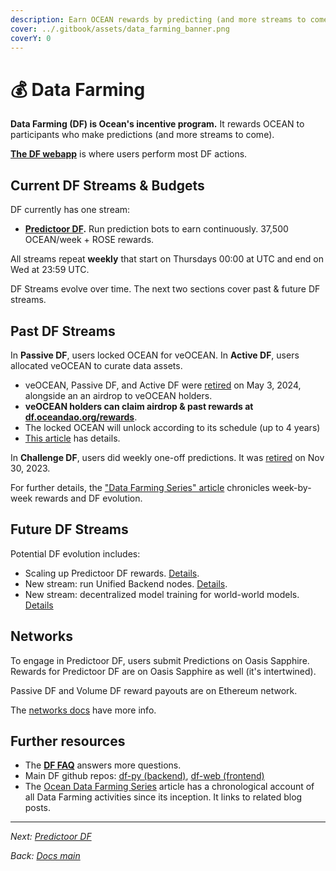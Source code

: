 ```yaml
---
description: Earn OCEAN rewards by predicting (and more streams to come).
cover: ../.gitbook/assets/data_farming_banner.png
coverY: 0
---
```


# 💰 Data Farming

**Data Farming (DF) is Ocean's incentive program.** It rewards OCEAN to participants who make predictions (and more streams to come).

[**The DF webapp**](https://df.oceandao.org) is where users perform most DF actions.

## Current DF Streams & Budgets

DF currently has one stream:

* [**Predictoor DF**](predictoordf/)**.** Run prediction bots to earn continuously. 37,500 OCEAN/week + ROSE rewards.

All streams repeat **weekly** that start on Thursdays 00:00 at UTC and end on Wed at 23:59 UTC.

DF Streams evolve over time. The next two sections cover past & future DF streams.

## Past DF Streams

In **Passive DF**, users locked OCEAN for veOCEAN. In **Active DF**, users allocated veOCEAN to curate data assets.

* veOCEAN, Passive DF, and Active DF were [retired](https://blog.oceanprotocol.com/passive-volume-data-farming-airdrop-has-completed-they-are-now-retired-6933520b5fcb) on May 3, 2024, alongside an an airdrop to veOCEAN holders.
* **veOCEAN holders can claim airdrop & past rewards at** [**df.oceandao.org/rewards**](https://df.oceandao.org/rewards).
* The locked OCEAN will unlock according to its schedule (up to 4 years)
* [This article](https://blog.oceanprotocol.com/passive-volume-data-farming-airdrop-has-completed-they-are-now-retired-6933520b5fcb) has details.

In **Challenge DF**, users did weekly one-off predictions. It was [retired](https://blog.oceanprotocol.com/df62-completes-and-df63-launches-predictoor-df-is-here-081fc78ceb70) on Nov 30, 2023.

For further details, the ["Data Farming Series" article](https://blog.oceanprotocol.com/ocean-data-farming-series-c7922f1d0e45) chronicles week-by-week rewards and DF evolution.

## Future DF Streams

Potential DF evolution includes:

* Scaling up Predictoor DF rewards. [Details](https://blog.oceanprotocol.com/ocean-protocol-update-2024-e463bf855b03#4da0).
* New stream: run Unified Backend nodes. [Details](https://blog.oceanprotocol.com/ocean-protocol-update-2024-e463bf855b03#f779).
* New stream: decentralized model training for world-world models. [Details](https://github.com/oceanprotocol/docs/blob/main/data-farming/\[Details]\(https:/blog.oceanprotocol.com/ocean-protocol-update-2024-e463bf855b03/README.md#4da0\).)

## Networks

To engage in Predictoor DF, users submit Predictions on Oasis Sapphire. Rewards for Predictoor DF are on Oasis Sapphire as well (it's intertwined).

Passive DF and Volume DF reward payouts are on Ethereum network.

The [networks docs](../discover/networks.md) have more info.

## Further resources

* The [**DF FAQ**](faq.md) answers more questions.
* Main DF github repos: [df-py (backend)](https://github.com/oceanprotocol/df-py), [df-web (frontend)](https://github.com/oceanprotocol/df-web)
* The [Ocean Data Farming Series](https://blog.oceanprotocol.com/ocean-data-farming-series-c7922f1d0e45) article has a chronological account of all Data Farming activities since its inception. It links to related blog posts.

***

_Next:_ [_Predictoor DF_](predictoordf/)

_Back:_ [_Docs main_](../)
